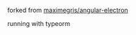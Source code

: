 forked from [maximegris/angular-electron](https://github.com/maximegris/angular-electron)

running with typeorm
